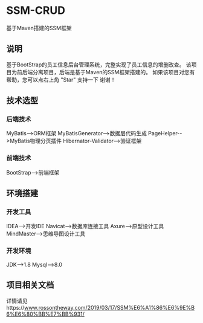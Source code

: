 # SSM-CRUD
基于Maven搭建的SSM框架

## 说明
基于BootStrap的员工信息后台管理系统，完整实现了员工信息的增删改查。
该项目为前后端分离项目，后端是基于Maven的SSM框架搭建的。
如果该项目对您有帮助，您可以点右上角 "Star" 支持一下 谢谢！

## 技术选型
### 后端技术
MyBatis-->ORM框架
MyBatisGenerator-->数据层代码生成
PageHelper-->MyBatis物理分页插件
Hibernator-Validator-->验证框架

### 前端技术
BootStrap-->前端框架

## 环境搭建
### 开发工具
IDEA-->开发IDE
Navicat-->数据库连接工具
Axure-->原型设计工具
MindMaster-->思维导图设计工具

### 开发环境
JDK-->1.8
Mysql-->8.0

## 项目相关文档
详情请见https://www.rossontheway.com/2019/03/17/SSM%E6%A1%86%E6%9E%B6%E6%80%BB%E7%BB%931/

